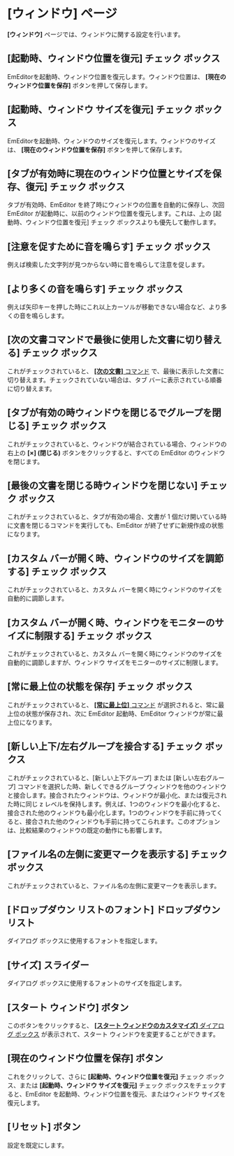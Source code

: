 # \[ウィンドウ\] ページ

**\[ウィンドウ\]** ページでは、ウィンドウに関する設定を行います。

## \[起動時、ウィンドウ位置を復元\] チェック ボックス

EmEditorを起動時、ウィンドウ位置を復元します。ウィンドウ位置は、 **\[現在のウィンドウ位置を保存\]**
ボタンを押して保存します。

## \[起動時、ウィンドウ サイズを復元\] チェック ボックス

EmEditorを起動時、ウィンドウのサイズを復元します。ウィンドウのサイズは、 **\[現在のウィンドウ位置を保存\]** ボタンを押して保存します。

## \[タブが有効時に現在のウィンドウ位置とサイズを保存、復元\] チェック ボックス

タブが有効時、EmEditor を終了時にウィンドウの位置を自動的に保存し、次回 EmEditor が起動時に、以前のウィンドウ位置を復元します。これは、上の \[起動時、ウィンドウ位置を復元\] チェック ボックスよりも優先して動作します。

## \[注意を促すために音を鳴らす\] チェック ボックス

例えば検索した文字列が見つからない時に音を鳴らして注意を促します。

## \[より多くの音を鳴らす\] チェック ボックス

例えば矢印キーを押した時にこれ以上カーソルが移動できない場合など、より多くの音を鳴らします。

## \[次の文書コマンドで最後に使用した文書に切り替える\] チェック ボックス

これがチェックされていると、 [**\[次の文書\]** コマンド](../../../cmd/window/next_window) で、最後に表示した文書に切り替えます。チェックされていない場合は、タブ バーに表示されている順番に切り替えます。

## \[タブが有効の時ウィンドウを閉じるでグループを閉じる\] チェック ボックス

これがチェックされていると、ウィンドウが結合されている場合、ウィンドウの右上の **\[×\] (閉じる)** ボタンをクリックすると、すべての EmEditor のウィンドウを閉じます。

## \[最後の文書を閉じる時ウィンドウを閉じない\] チェック ボックス

これがチェックされていると、タブが有効の場合、文書が 1 個だけ開いている時に文書を閉じるコマンドを実行しても、EmEditor
が終了せずに新規作成の状態になります。

## \[カスタム バーが開く時、ウィンドウのサイズを調節する\] チェック ボックス

これがチェックされていると、カスタム バーを開く時にウィンドウのサイズを自動的に調節します。

## \[カスタム バーが開く時、ウィンドウをモニターのサイズに制限する\] チェック ボックス

これがチェックされていると、カスタム バーを開く時にウィンドウのサイズを自動的に調節しますが、ウィンドウ サイズをモニターのサイズに制限します。

## \[常に最上位の状態を保存\] チェック ボックス

これがチェックされていると、 [**\[常に最上位\]** コマンド](../../../cmd/window/window_always_top) が選択されると、常に最上位の状態が保存され、次に EmEditor 起動時、EmEditor ウィンドウが常に最上位になります。

## \[新しい上下/左右グループを接合する\] チェック ボックス

これがチェックされていると、\[新しい上下グループ\] または \[新しい左右グループ\] コマンドを選択した時、新しくできるグループ ウィンドウを他のウィンドウと接合します。接合されたウィンドウは、ウィンドウが最小化、または復元された時に同じ z レベルを保持します。例えば、1つのウィンドウを最小化すると、接合された他のウィンドウも最小化します。1つのウィンドウを手前に持ってくると、接合された他のウィンドウも手前に持ってこられます。このオプションは、比較結果のウィンドウの既定の動作にも影響します。

## \[ファイル名の左側に変更マークを表示する\] チェック ボックス

これがチェックされていると、ファイル名の左側に変更マークを表示します。

## \[ドロップダウン リストのフォント\] ドロップダウン リスト

ダイアログ ボックスに使用するフォントを指定します。

## \[サイズ\] スライダー

ダイアログ ボックスに使用するフォントのサイズを指定します。

## \[スタート ウィンドウ\] ボタン

このボタンをクリックすると、 [**\[スタート ウィンドウのカスタマイズ\]** ダイアログ ボックス](../../customize_start/index) が表示されて、スタート ウィンドウを変更することができます。

## \[現在のウィンドウ位置を保存\] ボタン

これをクリックして、さらに **\[起動時、ウィンドウ位置を復元\]** チェック ボックス、または **\[起動時、ウィンドウ サイズを復元\]** チェック ボックスをチェックすると、EmEditor
を起動時、ウィンドウ位置を復元、またはウィンドウ サイズを復元します。

## \[リセット\] ボタン

設定を既定にします。

